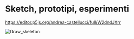 # Sketch, prototipi, esperimenti

https://editor.p5js.org/andrea-castellucci/full/W2dndJXrr

![Draw_skeleton](https://user-images.githubusercontent.com/75098849/118893748-3f1f7a00-b903-11eb-81f5-419e68981d8f.jpg)
